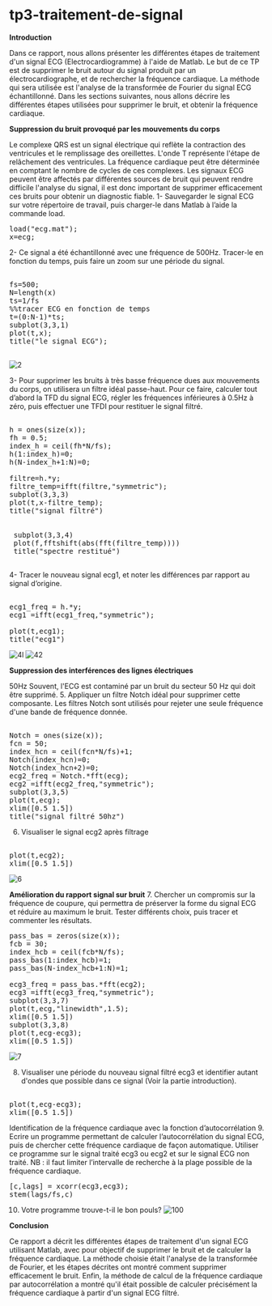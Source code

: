 # tp3-traitement-de-signal
**Introduction**

Dans ce rapport, nous allons présenter les différentes étapes de traitement d'un signal ECG (Electrocardiogramme) à l'aide de Matlab. Le but de ce TP est de supprimer le bruit autour du signal produit par un électrocardiographe, et de rechercher la fréquence cardiaque. La méthode qui sera utilisée est l'analyse de la transformée de Fourier du signal ECG échantillonné.
Dans les sections suivantes, nous allons décrire les différentes étapes utilisées pour supprimer le bruit, et obtenir la fréquence cardiaque.

**Suppression du bruit provoqué par les mouvements du corps**

Le complexe QRS est un signal électrique qui reflète la contraction des ventricules et le remplissage des oreillettes. L'onde T représente l'étape de relâchement des ventricules. La fréquence cardiaque peut être déterminée en comptant le nombre de cycles de ces complexes. 
Les signaux ECG peuvent être affectés par différentes sources de bruit qui peuvent rendre difficile l'analyse du signal, il est donc important de supprimer efficacement ces bruits pour obtenir un diagnostic fiable.
1-	Sauvegarder le signal ECG sur votre répertoire de travail, puis charger-le dans Matlab à l’aide la commande load. 

<pre>
load("ecg.mat");
x=ecg;
</pre>

2-	 Ce signal a été échantillonné avec une fréquence de 500Hz. Tracer-le en fonction du temps, puis faire un zoom sur une période du signal.

<pre>

fs=500;
N=length(x)
ts=1/fs
%%tracer ECG en fonction de temps
t=(0:N-1)*ts;
subplot(3,3,1)
plot(t,x);
title("le signal ECG");

</pre>

![2](https://user-images.githubusercontent.com/86806375/214948912-1deff36d-9721-4fd3-9bf1-9d2bd3dd7131.JPG)


3-	  Pour supprimer les bruits à très basse fréquence dues aux mouvements du corps, on utilisera un filtre idéal passe-haut. Pour ce faire, calculer tout d’abord la TFD du signal ECG, régler les fréquences inférieures à 0.5Hz à zéro, puis effectuer une TFDI pour restituer le signal filtré.

<pre>

h = ones(size(x));
fh = 0.5;
index_h = ceil(fh*N/fs);
h(1:index_h)=0;
h(N-index_h+1:N)=0;

filtre=h.*y;
filtre_temp=ifft(filtre,"symmetric");
subplot(3,3,3)
plot(t,x-filtre_temp);
title("signal filtré")


 subplot(3,3,4)
 plot(f,fftshift(abs(fft(filtre_temp))))
 title("spectre restitué")

</pre>

4-	  Tracer le nouveau signal ecg1, et noter les différences par rapport au signal d’origine.
<pre>

ecg1_freq = h.*y;
ecg1 =ifft(ecg1_freq,"symmetric");

plot(t,ecg1);
title("ecg1")
</pre>
![4l](https://user-images.githubusercontent.com/86806375/214948967-a419463a-8932-427c-a36b-cb8399de8afe.JPG)
![42](https://user-images.githubusercontent.com/86806375/214949208-75fe8e32-f55e-417a-a563-80abd8f1d399.JPG)

**Suppression des interférences des lignes électriques**

50Hz Souvent, l'ECG est contaminé par un bruit du secteur 50 Hz qui doit être supprimé. 
5. Appliquer un filtre Notch idéal pour supprimer cette composante. Les filtres Notch sont utilisés pour rejeter une seule fréquence d'une bande de fréquence donnée. 
<pre>

Notch = ones(size(x));
fcn = 50;
index_hcn = ceil(fcn*N/fs)+1;
Notch(index_hcn)=0;
Notch(index_hcn+2)=0;
ecg2_freq = Notch.*fft(ecg);
ecg2 =ifft(ecg2_freq,"symmetric");
subplot(3,3,5)
plot(t,ecg);
xlim([0.5 1.5])
title("signal filtré 50hz")
</pre>

6. Visualiser le signal ecg2 après filtrage
<pre>

plot(t,ecg2);
xlim([0.5 1.5])
</pre>
![6](https://user-images.githubusercontent.com/86806375/214949087-0f051162-f1ea-4ebd-9a5a-43bc6d7ab2a9.JPG)

**Amélioration du rapport signal sur bruit** 
7. Chercher un compromis sur la fréquence de coupure, qui permettra de préserver la forme du signal ECG et réduire au maximum le bruit. Tester différents choix, puis tracer et commenter les résultats.
<pre>
pass_bas = zeros(size(x));
fcb = 30;
index_hcb = ceil(fcb*N/fs);
pass_bas(1:index_hcb)=1;
pass_bas(N-index_hcb+1:N)=1;

ecg3_freq = pass_bas.*fft(ecg2);
ecg3 =ifft(ecg3_freq,"symmetric");
subplot(3,3,7)
plot(t,ecg,"linewidth",1.5);
xlim([0.5 1.5])
subplot(3,3,8)
plot(t,ecg-ecg3);
xlim([0.5 1.5])
</pre>
![7](https://user-images.githubusercontent.com/86806375/214949121-0147f867-cca8-4cea-b3ee-07462b49e5b8.JPG)

 8. Visualiser une période du nouveau signal filtré ecg3 et identifier autant d'ondes que possible dans ce signal (Voir la partie introduction).
<pre>

plot(t,ecg-ecg3);
xlim([0.5 1.5])
</pre>
Identification de la fréquence cardiaque avec la fonction d’autocorrélation 
9. Ecrire un programme permettant de calculer l’autocorrélation du signal ECG, puis de chercher cette fréquence cardiaque de façon automatique. Utiliser ce programme sur le signal traité ecg3 ou ecg2 et sur le signal ECG non traité. NB : il faut limiter l’intervalle de recherche à la plage possible de la fréquence cardiaque. 
<pre>
[c,lags] = xcorr(ecg3,ecg3);
stem(lags/fs,c)
</pre>

10. Votre programme trouve-t-il le bon pouls?
![100](https://user-images.githubusercontent.com/86806375/214953925-c3e1f420-3011-47ed-b39a-0089d967f0ca.JPG)


**Conclusion**

Ce rapport a décrit les différentes étapes de traitement d'un signal ECG utilisant Matlab, avec pour objectif de supprimer le bruit et de calculer la fréquence cardiaque. La méthode choisie était l'analyse de la transformée de Fourier, et les étapes décrites ont montré comment supprimer efficacement le bruit. Enfin, la méthode de calcul de la fréquence cardiaque par autocorrélation a montré qu'il était possible de calculer précisément la fréquence cardiaque à partir d'un signal ECG filtré.

